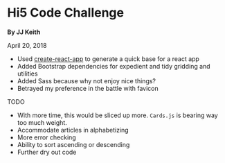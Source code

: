 # Hi5 Code Challenge
**By JJ Keith**

April 20, 2018

* Used [create-react-app](https://github.com/facebook/create-react-app) to generate a quick base for a react app
* Added Bootstrap dependencies for expedient and tidy gridding and utilities
* Added Sass because why not enjoy nice things?
* Betrayed my preference in the battle with favicon

TODO
* With more time, this would be sliced up more. `Cards.js` is bearing way too much weight.
* Accommodate articles in alphabetizing
* More error checking
* Ability to sort ascending or descending
* Further dry out code